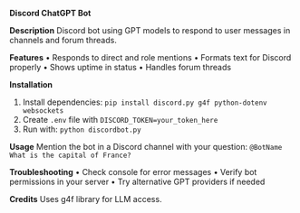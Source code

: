 **Discord ChatGPT Bot**

**Description**
Discord bot using GPT models to respond to user messages in channels and forum threads.

**Features**
• Responds to direct and role mentions
• Formats text for Discord properly
• Shows uptime in status
• Handles forum threads

**Installation**
1. Install dependencies: `pip install discord.py g4f python-dotenv websockets`
2. Create `.env` file with `DISCORD_TOKEN=your_token_here`
3. Run with: `python discordbot.py`

**Usage**
Mention the bot in a Discord channel with your question: `@BotName What is the capital of France?`

**Troubleshooting**
• Check console for error messages
• Verify bot permissions in your server
• Try alternative GPT providers if needed

**Credits**
Uses g4f library for LLM access. 